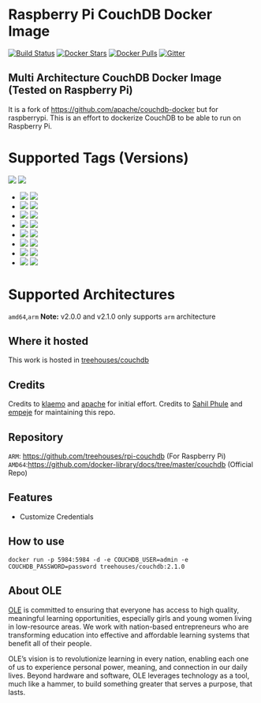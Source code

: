 # Raspberry Pi CouchDB Docker Image

[![Build Status](https://travis-ci.org/treehouses/rpi-couchdb.svg?branch=master)](https://travis-ci.org/treehouses/rpi-couchdb) [![Docker Stars](https://img.shields.io/docker/stars/treehouses/couchdb.svg?maxAge=604800)](https://store.docker.com/community/images/treehouses/couchdb) [![Docker Pulls](https://img.shields.io/docker/pulls/treehouses/couchdb.svg?maxAge=604800)](https://store.docker.com/community/images/treehouses/couchdb) [![Gitter](https://badges.gitter.im/Join%20Chat.svg)](https://gitter.im/treehouses/Lobby?utm_source=badge&utm_medium=badge&utm_campaign=pr-badge&utm_content=badge)


## Multi Architecture CouchDB Docker Image (Tested on Raspberry Pi)

It is a fork of https://github.com/apache/couchdb-docker but for raspberrypi. This is an effort to dockerize CouchDB to be able to run on Raspberry Pi.

# Supported Tags (Versions)
[![](https://images.microbadger.com/badges/version/treehouses/rpi-couchdb:2.3.1-stretch.svg)](https://microbadger.com/images/treehouses/rpi-couchdb:2.3.1-stretch "Get your own version badge on microbadger.com") [![](https://images.microbadger.com/badges/image/treehouses/rpi-couchdb:2.3.1-stretch.svg)](https://microbadger.com/images/treehouses/rpi-couchdb:2.3.1-stretch "Get your own image badge on microbadger.com")
* [![](https://images.microbadger.com/badges/version/treehouses/rpi-couchdb:2.3.0.svg)](https://microbadger.com/images/treehouses/rpi-couchdb:2.3.0 "Get your own version badge on microbadger.com") [![](https://images.microbadger.com/badges/image/treehouses/rpi-couchdb:2.3.0.svg)](https://microbadger.com/images/treehouses/rpi-couchdb:2.3.0 "Get your own image badge on microbadger.com")
* [![](https://images.microbadger.com/badges/version/treehouses/rpi-couchdb:2.2.0.svg)](https://microbadger.com/images/treehouses/rpi-couchdb:2.2.0 "Get your own version badge on microbadger.com") [![](https://images.microbadger.com/badges/image/treehouses/rpi-couchdb:2.2.0.svg)](https://microbadger.com/images/treehouses/rpi-couchdb:2.2.0 "Get your own image badge on microbadger.com")
* [![](https://images.microbadger.com/badges/version/treehouses/rpi-couchdb:2.1.2.svg)](https://microbadger.com/images/treehouses/rpi-couchdb:2.1.2 "Get your own version badge on microbadger.com") [![](https://images.microbadger.com/badges/image/treehouses/rpi-couchdb:2.1.2.svg)](https://microbadger.com/images/treehouses/rpi-couchdb:2.1.2 "Get your own image badge on microbadger.com")
* [![](https://images.microbadger.com/badges/version/treehouses/rpi-couchdb:2.1.1.svg)](https://microbadger.com/images/treehouses/rpi-couchdb:2.1.1 "Get your own version badge on microbadger.com") [![](https://images.microbadger.com/badges/image/treehouses/rpi-couchdb:2.1.1.svg)](https://microbadger.com/images/treehouses/rpi-couchdb:2.1.1 "Get your own image badge on microbadger.com")
* [![](https://images.microbadger.com/badges/version/treehouses/rpi-couchdb:2.1.0.svg)](https://microbadger.com/images/treehouses/rpi-couchdb:2.1.0 "Get your own version badge on microbadger.com") [![](https://images.microbadger.com/badges/image/treehouses/rpi-couchdb:2.1.0.svg)](https://microbadger.com/images/treehouses/rpi-couchdb:2.1.0 "Get your own image badge on microbadger.com")
* [![](https://images.microbadger.com/badges/version/treehouses/rpi-couchdb:2.0.0.svg)](https://microbadger.com/images/treehouses/rpi-couchdb:2.0.0 "Get your own version badge on microbadger.com") [![](https://images.microbadger.com/badges/image/treehouses/rpi-couchdb:2.0.0.svg)](https://microbadger.com/images/treehouses/rpi-couchdb:2.0.0 "Get your own image badge on microbadger.com")
* [![](https://images.microbadger.com/badges/version/treehouses/couchdb:1.7.2.svg)](https://microbadger.com/images/treehouses/couchdb:1.7.2 "Get your own version badge on microbadger.com") [![](https://images.microbadger.com/badges/image/treehouses/couchdb:1.7.2.svg)](https://microbadger.com/images/treehouses/couchdb:1.7.2 "Get your own image badge on microbadger.com")
* [![](https://images.microbadger.com/badges/version/treehouses/couchdb:1.7.1.svg)](https://microbadger.com/images/treehouses/couchdb:1.7.1 "Get your own version badge on microbadger.com") [![](https://images.microbadger.com/badges/image/treehouses/couchdb:1.7.1.svg)](https://microbadger.com/images/treehouses/couchdb:1.7.1 "Get your own image badge on microbadger.com")

# Supported Architectures
`amd64`,`arm`
**Note:** v2.0.0 and v2.1.0 only supports `arm` architecture

## Where it hosted

This work is hosted in [treehouses/couchdb](https://hub.docker.com/r/treehouses/couchdb/)

## Credits
Credits to [klaemo](https://github.com/klaemo) and [apache](https://github.com/apache/couchdb-docker) for initial effort.
Credits to [Sahil Phule](https://github.com/sahilph) and [empeje](https://github.com/empeje) for maintaining this repo.

## Repository
`ARM`: https://github.com/treehouses/rpi-couchdb (For Raspberry Pi)
`AMD64`:https://github.com/docker-library/docs/tree/master/couchdb (Official Repo)

## Features
* Customize Credentials

## How to use

```
docker run -p 5984:5984 -d -e COUCHDB_USER=admin -e COUCHDB_PASSWORD=password treehouses/couchdb:2.1.0
```

## About OLE
[OLE](https://www.ole.org/) is committed to ensuring that everyone has access to high quality, meaningful learning opportunities, especially girls and young women living in low-resource areas. We work with nation-based entrepreneurs who are transforming education into effective and affordable learning systems that benefit all of their people.

OLE’s vision is to revolutionize learning in every nation, enabling each one of us to experience personal power, meaning, and connection in our daily lives.  Beyond hardware and software, OLE leverages technology as a tool, much like a hammer, to build something greater that serves a purpose, that lasts.
